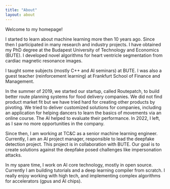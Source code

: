 ```yaml
---
title: "About"
layout: about
---
```


Welcome to my homepage!

I started to learn about machine learning more then 10 years ago.
Since then I participated in many research and industry projects.
I have obtained my PhD degree at the Budapest University of Technology and Economics (BUTE).
I developed novel algorithms for heart ventricle segmentation from cardiac magnetic resonance images.

I taught some subjects (mostly C++ and AI seminars) at BUTE.
I was also a guest teacher (reinforcement learning) at Frankfurt School of Finance and Management.

In the summer of 2019, we started our startup, called Routepatch, to build better route planning systems
for food delivery companies. 
We did not find product market fit but we have tried hard for creating other products by pivoting.
We tried to deliver customized solutions for companies, including an application for helping dancers to learn
the basics of movements via an online course. The AI helped to evaluate their performance.
In 2022, I left, as I saw no more opportunities in the company.

Since then, I am working at TC&C as a senior machine learning engineer.
Currently, I am an AI project manager, responsible to lead the deepfake detection project.
This project is in collaboration with BUTE. Our goal is to create solutions against
the deepfake posed challenges like impersonation attacks.

In my spare time, I work on AI core technology, mostly in open source.
Currently I am building tutorials and a deep learning compiler from scratch.
I really enjoy working with high tech, and implementing complex algorithms for 
accelerators (gpus and AI chips).
